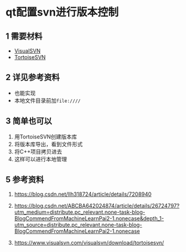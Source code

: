 # qt配置svn进行版本控制    
## 1 需要材料    
- [VisualSVN](E:\00-software-installation\34-VisualSVN-5.5.0.msi)     
- [TortoiseSVN](E:\00-software-installation\32-TortoiseSVN-1.14.0.28885-x64-svn-1.14.0.msi)    

## 2 详见参考资料   
- 也能实现   
- 本地文件目录前加`file:////`     

## 3 简单也可以   
1. 用TortoiseSVN创建版本库   
2. 将版本库导出，看到文件形式   
3. 将C++项目拷贝进去   
4. 这样可以进行本地管理   


## 5 参考资料  
1. https://blog.csdn.net/llh318724/article/details/7208940      

2. https://blog.csdn.net/ABCBA642024874/article/details/26724797?utm_medium=distribute.pc_relevant.none-task-blog-BlogCommendFromMachineLearnPai2-1.nonecase&depth_1-utm_source=distribute.pc_relevant.none-task-blog-BlogCommendFromMachineLearnPai2-1.nonecase     
3. https://www.visualsvn.com/visualsvn/download/tortoisesvn/

   